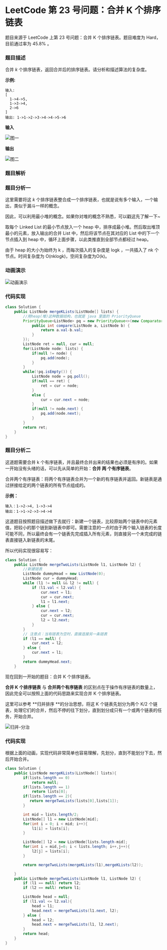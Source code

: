 # LeetCode 第 23 号问题：合并 K 个排序链表


>


题目来源于 LeetCode 上第 23 号问题：合并 K 个排序链表。题目难度为 Hard，目前通过率为 45.8% 。

### 题目描述

合并 *k* 个排序链表，返回合并后的排序链表。请分析和描述算法的复杂度。

**示例:**

```
输入:
[
  1->4->5,
  1->3->4,
  2->6
]
输出: 1->1->2->3->4->4->5->6
```

**输入**

![图一](https://user-gold-cdn.xitu.io/2019/4/9/169ff8cbaf694440?w=2360&h=614&f=jpeg&s=63179)

**输出**

![图二](https://user-gold-cdn.xitu.io/2019/4/9/169ff8cbb372e71f?w=2518&h=572&f=jpeg&s=62543)

### 题目解析

### 题目分析一

这里需要将这 *k* 个排序链表整合成一个排序链表，也就是说有多个输入，一个输出，类似于漏斗一样的概念。

因此，可以利用最小堆的概念。如果你对堆的概念不熟悉，可以戳这先了解一下~

取每个 Linked List 的最小节点放入一个 heap 中，排序成最小堆。然后取出堆顶最小的元素，放入输出的合并 List 中，然后将该节点在其对应的 List 中的下一个节点插入到 heap 中，循环上面步骤，以此类推直到全部节点都经过 heap。

由于 heap 的大小为始终为 k ，而每次插入的复杂度是 logk ，一共插入了 nk 个节点。时间复杂度为 O(nklogk)，空间复杂度为O(k)。

### 动画演示

![动画演示](https://user-gold-cdn.xitu.io/2019/4/9/169ff8cbb36cb6f7?w=939&h=507&f=gif&s=6542126)

### 代码实现

```java
class Solution {
    public ListNode mergeKLists(ListNode[] lists) {
        //用heap(堆)这种数据结构，也就是 java 里面的 PriorityQueue
        PriorityQueue<ListNode> pq = new PriorityQueue<>(new Comparator<ListNode>() {
            public int compare(ListNode a, ListNode b) {
                return a.val-b.val;
            }
        });
        ListNode ret = null, cur = null;
        for(ListNode node: lists) {
            if(null != node) {
                pq.add(node);    
            }
        }
        while(!pq.isEmpty()) {
            ListNode node = pq.poll();
            if(null == ret) {
                ret = cur = node;
            }
            else {
                cur = cur.next = node;
            }
            if(null != node.next) {
                pq.add(node.next);    
            }
        }
        return ret;
    }
}
```





### 题目分析二

这道题需要合并 k 个有序链表，并且最终合并出来的结果也必须是有序的。如果一开始没有头绪的话，可以先从简单的开始：**合并 两 个有序链表**。

合并两个有序链表：将两个有序链表合并为一个新的有序链表并返回。新链表是通过拼接给定的两个链表的所有节点组成的。 

**示例：**

```
输入：1->2->4, 1->3->4
输出：1->1->2->3->4->4
```

这道题目按照题目描述做下去就行：新建一个链表，比较原始两个链表中的元素值，把较小的那个链到新链表中即可。需要注意的一点时由于两个输入链表的长度可能不同，所以最终会有一个链表先完成插入所有元素，则直接另一个未完成的链表直接链入新链表的末尾。

所以代码实现很容易写：

```java
class Solution {
    public ListNode mergeTwoLists(ListNode l1, ListNode l2) {
        //新建链表
        ListNode dummyHead = new ListNode(0);
        ListNode cur = dummyHead;
        while (l1 != null && l2 != null) {
            if (l1.val < l2.val) {
                cur.next = l1;
                cur = cur.next;
                l1 = l1.next;
            } else {
                cur.next = l2;
                cur = cur.next;
                l2 = l2.next;
            }
        }
        // 注意点：当有链表为空时，直接连接另一条链表
        if (l1 == null) {
            cur.next = l2;
        } else {
            cur.next = l1;
        }
        return dummyHead.next;
    }
```



现在回到一开始的题目：合并 K 个排序链表。

**合并 K 个排序链表** 与 **合并两个有序链表** 的区别点在于操作有序链表的数量上，因此完全可以按照上面的代码思路来实现合并 K 个排序链表。

这里可以参考 **归并排序 **的分治思想，将这  K 个链表先划分为两个 K/2 个链表，处理它们的合并，然后不停的往下划分，直到划分成只有一个或两个链表的任务，开始合并。

![归并-分治](https://user-gold-cdn.xitu.io/2019/4/9/169ff8cbb2c891fe?w=953&h=531&f=gif&s=164652)

### 代码实现

根据上面的动画，实现代码非常简单也容易理解，先划分，直到不能划分下去，然后开始合并。

```java
class Solution {
    public ListNode mergeKLists(ListNode[] lists){
        if(lists.length == 0)
            return null;
        if(lists.length == 1)
            return lists[0];
        if(lists.length == 2){
           return mergeTwoLists(lists[0],lists[1]);
        }

        int mid = lists.length/2;
        ListNode[] l1 = new ListNode[mid];
        for(int i = 0; i < mid; i++){
            l1[i] = lists[i];
        }

        ListNode[] l2 = new ListNode[lists.length-mid];
        for(int i = mid,j=0; i < lists.length; i++,j++){
            l2[j] = lists[i];
        }

        return mergeTwoLists(mergeKLists(l1),mergeKLists(l2));

    }
    public ListNode mergeTwoLists(ListNode l1, ListNode l2) {
        if (l1 == null) return l2;
        if (l2 == null) return l1;

        ListNode head = null;
        if (l1.val <= l2.val){
            head = l1;
            head.next = mergeTwoLists(l1.next, l2);
        } else {
            head = l2;
            head.next = mergeTwoLists(l1, l2.next);
        }
        return head;
    }
}
```



